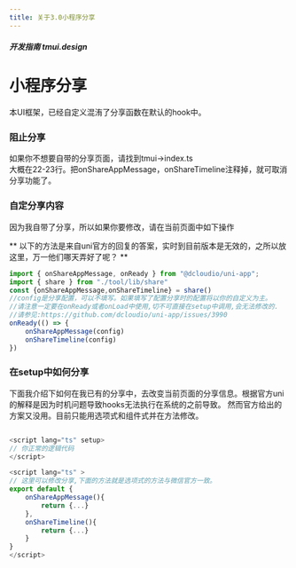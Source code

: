 ```yaml
---
title: 关于3.0小程序分享
---
```


<dirtoc></dirtoc>

##### 开发指南 tmui.design


# 小程序分享 <Badge type="danger" text="v3.0.63+" vertical="middle" />
本UI框架，已经自定义混洧了分享函数在默认的hook中。

### 阻止分享
如果你不想要自带的分享页面，请找到tmui->index.ts<br>
大概在22-23行。把onShareAppMessage，onShareTimeline注释掉，就可取消分享功能了。

### 自定分享内容
因为我自带了分享，所以如果你要修改，请在当前页面中如下操作

** 以下的方法是来自uni官方的回复的答案，实时到目前版本是无效的，之所以放这里，万一他们哪天弄好了呢？ **

```ts
import { onShareAppMessage, onReady } from "@dcloudio/uni-app";
import { share } from "./tool/lib/share"
const {onShareAppMessage,onShareTimeline} = share()
//config是分享配置，可以不填写。如果填写了配置分享时的配置将以你的自定义为主。
//请注意一定要在onReady或者onLoad中使用,切不可直接在setup中调用,会无法修改的.
//请参见:https://github.com/dcloudio/uni-app/issues/3990
onReady(() => {
	onShareAppMessage(config)
	onShareTimeline(config)
})

```

### 在setup中如何分享
下面我介绍下如何在我已有的分享中，去改变当前页面的分享信息。根据官方uni的解释是因为时机问题导致hooks无法执行在系统的之前导致。
然而官方给出的方案又没用。目前只能用选项式和组件式并在方法修改。
```ts

<script lang="ts" setup>
// 你正常的逻辑代码
</script>

<script lang="ts" >
// 这里可以修改分享,下面的方法就是选项式的方法与微信官方一致。
export default {
	onShareAppMessage(){
		return {...}
	},
	onShareTimeline(){
		return {...}
	}
}
</script>

```
